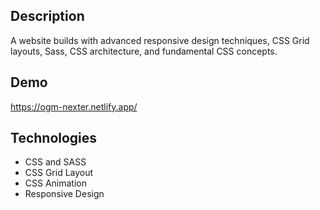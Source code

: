 ## Description

A website builds with advanced responsive design techniques, 
CSS Grid layouts, Sass, CSS architecture, and fundamental CSS concepts.

## Demo
https://ogm-nexter.netlify.app/ 

## Technologies
- CSS and SASS
- CSS Grid Layout
- CSS Animation
- Responsive Design
